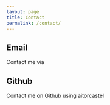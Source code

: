 ```yaml
---
layout: page
title: Contact
permalink: /contact/
---
```


## Email
Contact me via <redacted>

## Github
Contact me on Github using aitorcastel
